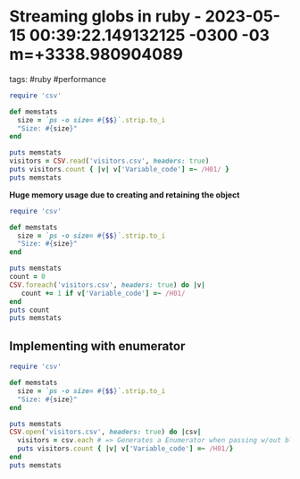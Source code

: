 # Streaming globs in ruby - 2023-05-15 00:39:22.149132125 -0300 -03 m=+3338.980904089

tags: #ruby #performance 

```ruby
require 'csv'

def memstats
  size = `ps -o size= #{$$}`.strip.to_i
  "Size: #{size}"
end

puts memstats
visitors = CSV.read('visitors.csv', headers: true)
puts visitors.count { |v| v['Variable_code'] =~ /H01/ }
puts memstats
```

**Huge memory usage due to creating and retaining the object**

```ruby
require 'csv'

def memstats
  size = `ps -o size= #{$$}`.strip.to_i
  "Size: #{size}"
end

puts memstats
count = 0
CSV.foreach('visitors.csv', headers: true) do |v|
   count += 1 if v['Variable_code'] =~ /H01/
end
puts count
puts memstats
```

## Implementing with enumerator

```ruby
require 'csv'

def memstats
  size = `ps -o size= #{$$}`.strip.to_i
  "Size: #{size}"
end

puts memstats
CSV.open('visitors.csv', headers: true) do |csv|
  visitors = csv.each # => Generates a Enumerator when passing w/out blocks
  puts visitors.count { |v| v['Variable_code'] =~ /H01/}
end
puts memstats
```
